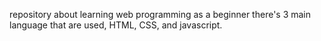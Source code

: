 repository about learning web programming as a beginner
there's 3 main language that are used, HTML, CSS, and javascript. 
